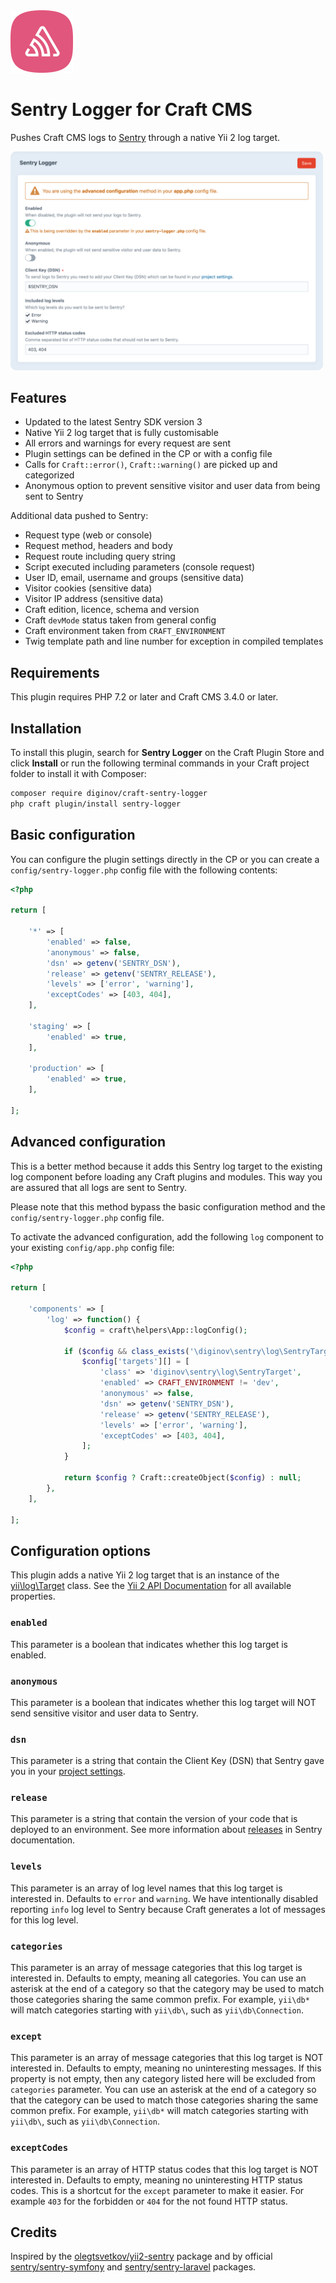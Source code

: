 <img src="src/icon.svg" width="100" alt="Sentry Logger Icon">

# Sentry Logger for Craft CMS

Pushes Craft CMS logs to [Sentry](https://sentry.io/) through a native Yii 2 log target.

<img src="screenshot.png" width="500" alt="Sentry Logger Screenshot">

## Features

- Updated to the latest Sentry SDK version 3
- Native Yii 2 log target that is fully customisable
- All errors and warnings for every request are sent 
- Plugin settings can be defined in the CP or with a config file
- Calls for `Craft::error()`, `Craft::warning()` are picked up and categorized
- Anonymous option to prevent sensitive visitor and user data from being sent to Sentry

Additional data pushed to Sentry:

- Request type (web or console)
- Request method, headers and body
- Request route including query string
- Script executed including parameters (console request)
- User ID, email, username and groups (sensitive data)
- Visitor cookies (sensitive data)
- Visitor IP address (sensitive data)
- Craft edition, licence, schema and version
- Craft `devMode` status taken from general config
- Craft environment taken from `CRAFT_ENVIRONMENT`
- Twig template path and line number for exception in compiled templates

## Requirements

This plugin requires PHP 7.2 or later and Craft CMS 3.4.0 or later.

## Installation

To install this plugin, search for **Sentry Logger** on the Craft Plugin Store and click **Install** or run the 
following terminal commands in your Craft project folder to install it with Composer:

```bash
composer require diginov/craft-sentry-logger
php craft plugin/install sentry-logger
```

## Basic configuration

You can configure the plugin settings directly in the CP or you can create a `config/sentry-logger.php` config file 
with the following contents:

```php
<?php

return [

    '*' => [
        'enabled' => false,
        'anonymous' => false,
        'dsn' => getenv('SENTRY_DSN'),
        'release' => getenv('SENTRY_RELEASE'),
        'levels' => ['error', 'warning'],
        'exceptCodes' => [403, 404],
    ],

    'staging' => [
        'enabled' => true,
    ],

    'production' => [
        'enabled' => true,
    ],

];
```

## Advanced configuration

This is a better method because it adds this Sentry log target to the existing log component before loading any Craft 
plugins and modules. This way you are assured that all logs are sent to Sentry.

Please note that this method bypass the basic configuration method and the `config/sentry-logger.php` config file.

To activate the advanced configuration, add the following `log` component to your existing `config/app.php` config file:

```php
<?php

return [
    
    'components' => [
        'log' => function() {
            $config = craft\helpers\App::logConfig();

            if ($config && class_exists('\diginov\sentry\log\SentryTarget')) {
                $config['targets'][] = [
                    'class' => 'diginov\sentry\log\SentryTarget',
                    'enabled' => CRAFT_ENVIRONMENT != 'dev',
                    'anonymous' => false,
                    'dsn' => getenv('SENTRY_DSN'),
                    'release' => getenv('SENTRY_RELEASE'),
                    'levels' => ['error', 'warning'],
                    'exceptCodes' => [403, 404],
                ];
            }

            return $config ? Craft::createObject($config) : null;
        },
    ],

];
```

## Configuration options

This plugin adds a native Yii 2 log target that is an instance of the [yii\log\Target](https://www.yiiframework.com/doc/api/2.0/yii-log-target) 
class. See the [Yii 2 API Documentation](https://www.yiiframework.com/doc/api/2.0/yii-log-target) for all available 
properties.

### `enabled`

This parameter is a boolean that indicates whether this log target is enabled.

### `anonymous`

This parameter is a boolean that indicates whether this log target will NOT send sensitive visitor and user data to 
Sentry.

### `dsn`

This parameter is a string that contain the Client Key (DSN) that Sentry gave you in your [project settings](https://sentry.io/settings/).

### `release`

This parameter is a string that contain the version of your code that is deployed to an environment. See more 
information about [releases](https://docs.sentry.io/platforms/php/configuration/releases/) in Sentry documentation.

### `levels`

This parameter is an array of log level names that this log target is interested in. Defaults to `error` and `warning`. 
We have intentionally disabled reporting `info` log level to Sentry because Craft generates a lot of messages for this 
log level.

### `categories`

This parameter is an array of message categories that this log target is interested in. Defaults to empty, meaning all 
categories. You can use an asterisk at the end of a category so that the category may be used to match those categories 
sharing the same common prefix. For example, `yii\db*` will match categories starting with `yii\db\`, such as 
`yii\db\Connection`.

### `except`

This parameter is an array of message categories that this log target is NOT interested in. Defaults to empty, meaning 
no uninteresting messages. If this property is not empty, then any category listed here will be excluded from 
`categories` parameter. You can use an asterisk at the end of a category so that the category can be used to match 
those categories sharing the same common prefix. For example, `yii\db*` will match categories starting with `yii\db\`, 
such as `yii\db\Connection`.

### `exceptCodes`

This parameter is an array of HTTP status codes that this log target is NOT interested in. Defaults to empty, meaning no 
uninteresting HTTP status codes. This is a shortcut for the `except` parameter to make it easier. For example `403` for 
the forbidden or `404` for the not found HTTP status.

## Credits

Inspired by the [olegtsvetkov/yii2-sentry](https://github.com/olegtsvetkov/yii2-sentry) package and by official 
[sentry/sentry-symfony](https://github.com/getsentry/sentry-symfony) and 
[sentry/sentry-laravel](https://github.com/getsentry/sentry-laravel) packages. 
